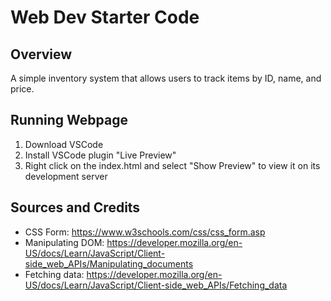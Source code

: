 # Web Dev Starter Code

## Overview

A simple inventory system that allows users to track items by ID, name, and price.

## Running Webpage

1. Download VSCode
2. Install VSCode plugin "Live Preview"
3. Right click on the index.html and select "Show Preview" to view it on its development server

## Sources and Credits

- CSS Form: https://www.w3schools.com/css/css_form.asp
- Manipulating DOM: https://developer.mozilla.org/en-US/docs/Learn/JavaScript/Client-side_web_APIs/Manipulating_documents
- Fetching data: https://developer.mozilla.org/en-US/docs/Learn/JavaScript/Client-side_web_APIs/Fetching_data